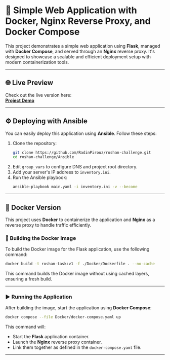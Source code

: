 # 🚀 Simple Web Application with Docker, Nginx Reverse Proxy, and Docker Compose  

This project demonstrates a simple web application using **Flask**, managed with **Docker Compose**, and served through an **Nginx** reverse proxy. It's designed to showcase a scalable and efficient deployment setup with modern containerization tools.  

---

## 🌐 Live Preview  

Check out the live version here:  
[**Project Demo**](http://demo.radinpirouz.ir)  

---

## ⚙️ Deploying with Ansible  

You can easily deploy this application using **Ansible**. Follow these steps:  

1. Clone the repository:  
    ```bash
    git clone https://github.com/RadinPirouz/roshan-challenge.git
    cd roshan-challenge/Ansible
    ```
2. Edit `group_vars` to configure DNS and project root directory.  
3. Add your server's IP address to `inventory.ini`.  
4. Run the Ansible playbook:  
    ```bash
    ansible-playbook main.yaml -i inventory.ini -v --become
    ```

---

## 🐳 Docker Version  

This project uses **Docker** to containerize the application and **Nginx** as a reverse proxy to handle traffic efficiently.  

### 🔨 Building the Docker Image  

To build the Docker image for the Flask application, use the following command:  

```bash
docker build -t roshan-task:v1 -f ./Docker/Dockerfile . --no-cache
```

This command builds the Docker image without using cached layers, ensuring a fresh build.  

---

### ▶️ Running the Application  

After building the image, start the application using **Docker Compose**:  

```bash
docker compose --file Docker/docker-compose.yaml up
```

This command will:  
- Start the **Flask** application container.  
- Launch the **Nginx** reverse proxy container.  
- Link them together as defined in the `docker-compose.yaml` file.  

---
